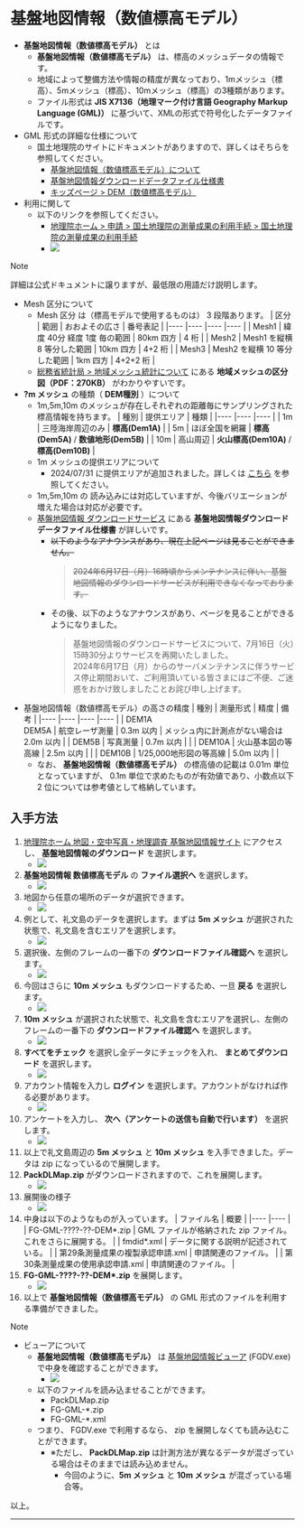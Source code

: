 # 基盤地図情報（数値標高モデル）

* __基盤地図情報（数値標高モデル）__ とは
	* __基盤地図情報（数値標高モデル）__ は、標高のメッシュデータの情報です。
	* 地域によって整備方法や情報の精度が異なっており、1mメッシュ（標高）、5mメッシュ（標高）、10mメッシュ（標高）の3種類があります。
	* ファイル形式は __JIS X7136（地理マーク付け言語 Geography Markup Language (GML)）__ に基づいて、XMLの形式で符号化したデータファイルです。
* GML 形式の詳細な仕様について
	* 国土地理院のサイトにドキュメントがありますので、詳しくはそちらを参照してください。
		* [基盤地図情報（数値標高モデル）について](https://fgd.gsi.go.jp/download/ref_dem.html)
		* [基盤地図情報ダウンロードデータファイル仕様書](https://fgd.gsi.go.jp/download/documents.html)
		* [キッズページ > DEM（数値標高モデル）](https://www.gsi.go.jp/KIDS/KIDS16.html)
* 利用に関して
	* 以下のリンクを参照してください。
		* [地理院ホーム > 申請 > 国土地理院の測量成果の利用手続 > 国土地理院の測量成果の利用手続](https://www.gsi.go.jp/LAW/2930-index.html)
		* ![](images/AboutGml/gsi_10.png)

> [!NOTE]
> 詳細は公式ドキュメントに譲りますが、最低限の用語だけ説明します。
> * Mesh 区分について
> 	* Mesh 区分 は（標高モデルで使用するものは） 3 段階あります。
> 		| 区分	| 範囲							| おおよその広さ	| 番号表記	|
> 		|----	|----							|----				|----		|
> 		| Mesh1	| 緯度 40分 経度 1度 毎の範囲	| 80km 四方			| 4 桁		|
> 		| Mesh2	| Mesh1 を縦横 8 等分した範囲	| 10km 四方			| 4+2 桁	|
> 		| Mesh3	| Mesh2 を縦横 10 等分した範囲	|  1km 四方			| 4+2+2 桁	|
> 	* [総務省統計局 > 地域メッシュ統計について](https://www.stat.go.jp/data/mesh/m_tuite.html) にある __地域メッシュの区分図（PDF：270KB）__ がわかりやすいです。
> * __?m メッシュ__ の種類（ __DEM種別__ ）について
> 	* 1m,5m,10m のメッシュが存在しそれぞれの距離毎にサンプリングされた標高情報を持ちます。
> 		| 種別	| 提供エリア		| 種類										|
> 		|----	|----				|----										|
> 		| 1m	| 三陸海岸周辺のみ	| __標高(Dem1A)__							|
> 		| 5m	| ほぼ全国を網羅	| __標高(Dem5A)__ / __数値地形(Dem5B)__		|
> 		| 10m	| 高山周辺			| __火山標高(Dem10A)__ / __標高(Dem10B)__ 	|
> 	* 1m メッシュの提供エリアについて
> 		* 2024/07/31 に提供エリアが追加されました。詳しくは [こちら](https://maps.gsi.go.jp/#8/35.292710/136.785278/&base=pale&ls=pale%7Cfgd_dem1a_update_2024_07&disp=11&lcd=fgd_dem1a_update_2024_07&vs=c1g1j0h0k0l0u0t0z0r0s0m0f0&d=m) を参照してください。
> 	* 1m,5m,10m の 読み込みには対応していますが、今後バリエーションが増えた場合は対応が必要です。
> 	* [基盤地図情報 ダウンロードサービス](https://fgd.gsi.go.jp/download/documents.html) にある __基盤地図情報ダウンロードデータファイル仕様書__ が詳しいです。
> 		* ~~以下のようなアナウンスがあり、現在上記ページは見ることができません。~~
> 			> ~~2024年6月17日（月）16時頃からメンテナンスに伴い、基盤地図情報のダウンロードサービスが利用できなくなっております。~~
> 		* その後、以下のようなアナウンスがあり、ページを見ることができるようになりました。
> 			> 基盤地図情報のダウンロードサービスについて、7月16日（火）15時30分よりサービスを再開いたしました。  
> 			> 2024年6月17日（月）からのサーバメンテナンスに伴うサービス停止期間おいて、ご利用頂いている皆さまにはご不便、ご迷惑をおかけ致しましたことお詫び申し上げます。
> * 基盤地図情報（数値標高モデル）の高さの精度
> 	| 種別				| 測量形式					| 精度		| 備考										|
> 	|----				|----						|----		|----										|
> 	| DEM1A<br>DEM5A	| 航空レーザ測量			| 0.3m 以内	| メッシュ内に計測点がない場合は 2.0m 以内	|
> 	| DEM5B				| 写真測量					| 0.7m 以内	|											|
> 	| DEM10A			| 火山基本図の等高線		| 2.5m 以内	|											|
> 	| DEM10B			| 1/25,000地形図の等高線	| 5.0m 以内	|											|
>	* なお、 __基盤地図情報（数値標高モデル）__ の標高値の記載は 0.01m 単位となっていますが、 0.1m 単位で求めたものが有効値であり、小数点以下 2 位については参考値として格納しています。


## 入手方法

1. [地理院ホーム 地図・空中写真・地理調査 基盤地図情報サイト](https://www.gsi.go.jp/kiban/index.html) にアクセスし、 __基盤地図情報のダウンロード__ を選択します。
	* ![](images/AboutGml/gsi_00.png)
1. __基盤地図情報 数値標高モデル__ の __ファイル選択へ__ を選択します。
	* ![](images/AboutGml/gsi_01.png)
1. 地図から任意の場所のデータが選択できます。
	* ![](images/AboutGml/gsi_02.png)
1. 例として、礼文島のデータを選択します。まずは __5m メッシュ__ が選択された状態で、礼文島を含むエリアを選択します。
	* ![](images/AboutGml/gsi_03.png)
1. 選択後、左側のフレームの一番下の __ダウンロードファイル確認へ__ を選択します。
	* ![](images/AboutGml/gsi_04.png)
1. 今回はさらに __10m メッシュ__ もダウンロードするため、一旦 __戻る__ を選択します。
	* ![](images/AboutGml/gsi_05.png)
1. __10m メッシュ__ が選択された状態で、礼文島を含むエリアを選択し、左側のフレームの一番下の __ダウンロードファイル確認へ__ を選択します。
	* ![](images/AboutGml/gsi_06.png)
1. __すべてをチェック__ を選択し全データにチェックを入れ、 __まとめてダウンロード__ を選択します。
	* ![](images/AboutGml/gsi_07.png)
1. アカウント情報を入力し __ログイン__ を選択します。アカウントがなければ作る必要があります。
	* ![](images/AboutGml/gsi_08.png)
1. アンケートを入力し、 __次へ（アンケートの送信も自動で行います）__ を選択します。
	* ![](images/AboutGml/gsi_09.png)
1. 以上で礼文島周辺の __5m メッシュ__ と __10m メッシュ__ を入手できました。データは zip になっているので展開します。
1. __PackDLMap.zip__ がダウンロードされますので、これを展開します。
	* ![](images/AboutGml/PackDLMap_00.png)
1. 展開後の様子
	* ![](images/AboutGml/PackDLMap_01.png)
1. 中身は以下のようなものが入っています。
	| ファイル名                       | 概要                                                          |
	|----                              |----                                                           |
	| FG-GML-????-??-DEM*.zip          | GML ファイルが格納された zip ファイル。これをさらに展開する。 |
	| fmdid*.xml                       | データに関する説明が記述されている。                          |
	| 第29条測量成果の複製承認申請.xml | 申請関連のファイル。                                          |
	| 第30条測量成果の使用承認申請.xml | 申請関連のファイル。                                          |
1. __FG-GML-????-??-DEM*.zip__ を展開します。
	* ![](images/AboutGml/PackDLMap_02.png)
1. 以上で __基盤地図情報（数値標高モデル）__ の GML 形式のファイルを利用する準備ができました。

> [!NOTE]
> * ビューアについて
> 	* __基盤地図情報（数値標高モデル）__ は [基盤地図情報ビューア](https://fgd.gsi.go.jp/download/documents.html) (FGDV.exe)で中身を確認することができます。
>		* ![](images/AboutGml/FGDV_00.png)
> 	* 以下のファイルを読み込ませることができます。
> 		* PackDLMap.zip
> 		* FG-GML-*.zip
> 		* FG-GML-*.xml
> 	* つまり、 FGDV.exe で利用するなら、 zip を展開しなくても読み込むことができます。
> 		* ※ただし、 __PackDLMap.zip__ は計測方法が異なるデータが混ざっている場合はそのままでは読み込めません。
> 			* 今回のように、__5m メッシュ__ と __10m メッシュ__ が混ざっている場合等。

以上。

----
